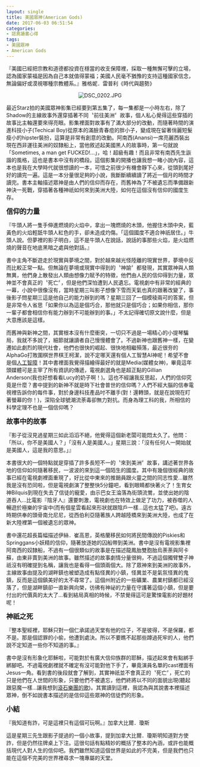 ```yaml
---
layout: single
title: 美國眾神(American Gods)
date: 2017-06-03 06:51:54
categories:
- 認真讀書心得
tags:
- 美國眾神
- American Gods
---
```


『美國已經把宗教和道德都投資在穩當的收支保障裡，採取一種無懈可擊的立場，認為國家蒙福是因為自己本就值得蒙福；美國人民毫不猶豫的支持這種國家信念，無論偏好或漠視哪種宗教體系。』雅格妮．雷普利《時代與趨勢》

<p style="text-align:center"><img alt="DSC_0202.JPG" src="https://pic.pimg.tw/kwbuster/1496472652-1422765359_n.jpg?v=1496472658" title="DSC_0202.JPG"></p>

最近Starz拍的美國眾神影集已經要到第五集了，每一集都是一小時左右，除了Shadow的主線故事外還穿插著不同〝前往美洲〞故事，個人私心覺得這些穿插的故事比主軸還要來得亮眼。影集裡面對故事有了滿大部分的改動，而隨著時間的演進科技小子(Techical Boy)從原本的滿臉青春痘的胖小子，變成現在留著俏麗短髮瘦小的hipster裝扮，這算是非常有創意的改動。阿南西(Anansi)一席亮麗西裝出現在西非運往美洲的奴隸船上，當他敘述起美國黑人的故事時，第一句就說「Sometimes, a man get FUCKED!...」，哈！超級有趣！而且非常有南西先生詼諧的風格，這也是書本中沒有的橋段。這個影集的開播也讓我想一睹小說內容，這本也是我在大學時代就很想讀的一本，可惜之前很少有機會靜下心來，從頭到尾好好的讀完一遍。這是一本分量很足夠的小說，我斷斷續續讀了將近一個月的時間才讀完。書本主軸描述眾神是由人們的信仰而存在，而舊神為了不被遺忘而準備跟新神決一死戰，穿插著各種神祇如何來到美洲大陸，如何在這個沒有信仰的國度生存。

<strong><span style="font-size:18px">信仰的力量</span></strong>

『牛頭人將一隻手伸進燃燒的火焰中，拿出一塊燃燒的木頭，他握住木頭中央，藍黃色的火焰輕舐牛頭人紅色的手，卻未造成灼傷。「這個國度不適合神祇居住。」牛頭人說。但夢裡的影子明白，這不是牛頭人在說話，說話的事那些火焰，是火焰燃燒的聲音在地底黑暗之處與他對話。』

書中主角不斷遊走於現實與夢境之間，對於越來越光怪陸離的現實世界，夢境中反而比較正常一點。但無論在夢境或現實中得到的〝神諭〞都發現，其實眾神與人類無異，他們身上散發出人類由想像力賦予的特徵，他們由人民的信仰得到力量，眾神並不會真正的〝死亡〞，但是他們深怕遭到人民遺忘。電視劇中有非常的經典的一幕，小說中很像沒有，當時星期三叫影子想像下雪而天氣也真的跟著改變了，事後影子問星期三這是他自己的能力辦到的嗎？星期三回了一個模稜兩可的答案，但是非常令人省思「如果你以為這是個巧合，那他就只是個巧合；如果你相信，那你一輩子都會相信你有能力辦到不可能辦到的事。」不太記得確切原文說什麼，但是大意應該是這樣。

而舊神與新神之間，其實根本沒有什麼衝突，一切只不過是一場精心的小提琴騙局，我就不多說了，細節就讓讀者自己慢慢體會了。不過新神也跟舊神一樣，在變遷如此劇烈的現代社會，他們也很快的崛起、很快地相繼殞落，最近很夯的AlphaGo打敗圍棋世界棋王柯潔，說不定哪天還有個人工智慧AI神呢！希望不會是個<a href="https://www.youtube.com/channel/UC4YaOt1yT-ZeyB0OmxHgolA">人工智障</a>！其中書裡面我覺得描繪得最好的就是Media(媒體女神)，畢竟這年頭媒體可是主宰了所有資訊的傳遞，電視劇選角也是超正點的Gillian Anderson(我也好想看看Lucy的奶子啊！)。這也不經讓我反思起，人們的信仰究竟是什麼？書中提到的新神不就是時下社會普世的信仰嗎？人們不經大腦的信奉電視裡告訴你的每件事，對於身邊科技產品吋不離手(對！還轉頭，就是在說現在盯著螢幕的你！)，深陷全球號潮流荼毒卻無力對抗。而身為理工科的我，所相信的科學定理不也是一個信仰嗎？

<strong><span style="font-size:18px">故事中的故事</span></strong>

『影子從沒見過星期三如此滔滔不絕，他覺得這個新老闆可能悶太久了。他問：「所以，你不是美國人？」「沒有人是美國人。」星期三說：「沒有任何人一開始就是美國人，這是我的意思。」』

本書很大的一個特點就是穿插了許多長短不一的〝來到美洲〞故事，講述著世界各地的信仰如何隨著移民，一波波的來到這一個陌生的國度。其中有幾個很經典的故事已經在電視劇裡面重現了，好比從中東來的推銷員跟火靈之間的同志性愛...雖然我是沒有恐同啦，但是電視劇演了整整快5分鐘吧，看到眼睛都快著火了！生育女神Bilquis到現在失去了信徒的寵愛，由示巴女王淪落為街頭流鶯，並使出她的陰道吞人...比電影『陰牙人』還要刺激，電視劇也在特效上做足了功力，被吞噬的人暢遊於極樂的宇宙中(而有個星雲看起來形狀就跟陰戶一樣...這也太猛了吧)。遠古時期供奉的頭骨南允尼尼，從西伯利亞隨著族人跨越陸橋來到美洲大陸，也成了在新大陸裡第一個被遺忘的眾神。

書中還花超長篇幅描述伊絲．崔高恩，英格蘭移民如何將民間傳說的Piskies和Springgans小妖精的信仰，隨著放逐她的囚船帶到美洲。書中是沒有電視影集裡阿南西的奴隸船，不過有一個很類似的故事是在描述龍鳳胎雙胞胎烏荼荼與阿卡蘇，由東非賣到美洲的故事。雖然描述的故事劇情分量很夠，不過這個獨臂雙子神祇沒有明確提到名稱，讓我也是看得一個頭兩個大。除了眾神來到美洲的故事外，主線故事由提及的湖畔鎮也被塑造成有點怪異的小鎮，怪異並不是氣氛怪異的鬼鎮，反而是這個鎮美好的太不尋常了。這個州附近的一些礦業、農業村鎮都已經沒落了，但是湖畔鎮卻一直新興向榮，彷彿有神祕的力量在守護著這個小鎮，但是要付出的代價真的太大了...看到結局真相的時候，不禁覺得這可是驚悚電影的好題材呢！

<strong><span style="font-size:18px">神祇之死</span></strong>

『整本聖經裡，耶穌只對一個仁承諾過天堂有他的位子，不是彼得，不是保羅，都不是。那是個認罪的小偷，他遭到處決。所以不要瞧不起那些蹲過死牢的人，他們說不定知道一些你不知道的事。』

書中是沒有形象化耶穌啦，可能對於有廣大信仰族群的耶穌，描述起來會有點綁手綁腳吧。不過電視劇裡就不確定有沒可能對他下手了，畢竟演員名單的cast裡面有Jesus一角。看到書的後段就會了解到，其實神祇並不會真正的〝死亡〞，死亡的只是他們在人世間的形象，只要他們不被遺忘，他們終將以不同的面貌出現(聽起跟惡魔一樣...讓我想到<a href="https://www.youtube.com/watch?v=ZRXGsPBUV5g">滾石樂團的歌</a>)。其實讀到這裡，我認為與其說書本裡描述眾神，倒不如說書本描述的是信仰這些眾神的信徒們的形象。

<strong><span style="font-size:18px">小結</span></strong>

『我知道有詐，可是這裡只有這個可玩啊。』加拿大比爾．瓊斯

這是星期三先生跟影子提過的一個小故事，提到加拿大比爾．瓊斯明知道對方使詐，但是仍然往牌桌上下注。這很句話有點精妙的概括了整本的內涵，或許也能概括現代人對人生的信仰吧。我們雖然知道這個世界是如此的不完美，但是我們也只能在這個不完美的世界裡尋求一塊專屬的天堂。

